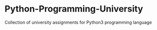 # Python-Programming-University
Collection of university assignments for Python3 programming language
